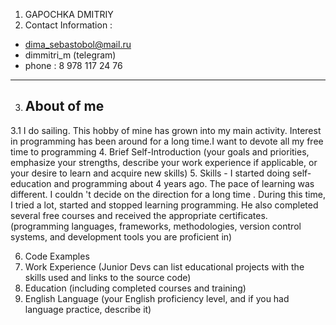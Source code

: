 1. GAPOCHKA DMITRIY
2. Contact Information  :
  + dima_sebastobol@mail.ru
  + dimmitri_m (telegram)
  + phone : 8 978 117 24 76
***

3. ## About of me
 3.1 I do sailing. This hobby of mine has grown into my main activity. Interest in programming has been around for a long time.I want to devote all my free time to programming
4. Brief Self-Introduction (your goals and priorities, emphasize your strengths, describe your work experience if applicable, or your desire to learn and acquire new skills)
5. Skills  - I started doing self-education and programming about 4 years ago. The pace of learning was different. I couldn 't decide on the direction for a long time . During this time, I tried a lot, started and stopped learning programming. He also completed several free courses and received the appropriate certificates.
(programming languages, frameworks, methodologies, version control systems, and development tools you are proficient in)

6. Code Examples
7. Work Experience (Junior Devs can list educational projects with the skills used and links to the source code)
8. Education (including completed courses and training)
9. English Language (your English proficiency level, and if you had language practice, describe it)
